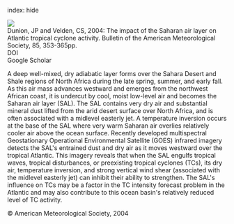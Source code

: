 index: hide

<div class="Citation">
    <div class="Citation-thumb CitationThumb-linked"  data-href="https://doi.org/10.1175/bams-85-3-353">
      <img src="https://static.claimspace.cloud/climate-study-static/refs/thumbs/14/Dunion_and_Velden_2004-thumb.png" />
    </div>

  <div class="Citation-body">
    <div class="Citation-text">Dunion, JP and Velden, CS, 2004: The impact of the Saharan air layer on Atlantic tropical cyclone activity. <span class="Article-journal">Bulletin of the American Meteorological Society, </span><span class="Article-volume">85, </span>353-365pp.</div>
    <div class="Citation-links">
      <div class="CitationLink" data-href="https://doi.org/10.1175/bams-85-3-353">
        <div class="CitationLink-icon CitationLink-Doi"></div>
        <div class="CitationLink-text">DOI</div>
      </div>
      <div class="CitationLink" data-href="https://scholar.google.com/scholar?q=10.1175/bams-85-3-353">
        <div class="CitationLink-icon CitationLink-Scholar"></div>
        <div class="CitationLink-text">Google Scholar</div>
      </div>
    </div>
  </div>
</div>

A deep well-mixed, dry adiabatic layer forms over the Sahara Desert and Shale regions of North Africa during the late spring, summer, and early fall. As this air mass advances westward and emerges from the northwest African coast, it is undercut by cool, moist low-level air and becomes the Saharan air layer (SAL). The SAL contains very dry air and substantial mineral dust lifted from the arid desert surface over North Africa, and is often associated with a midlevel easterly jet. A temperature inversion occurs at the base of the SAL where very warm Saharan air overlies relatively cooler air above the ocean surface. Recently developed multispectral Geostationary Operational Environmental Satellite (GOES) infrared imagery detects the SAL's entrained dust and dry air as it moves westward over the tropical Atlantic. This imagery reveals that when the SAL engulfs tropical waves, tropical disturbances, or preexisting tropical cyclones (TCs), its dry air, temperature inversion, and strong vertical wind shear (associated with the midlevel easterly jet) can inhibit their ability to strengthen. The SAL's influence on TCs may be a factor in the TC intensity forecast problem in the Atlantic and may also contribute to this ocean basin's relatively reduced level of TC activity.

<div class="Citation-copy">
&copy; American Meteorological Society, 2004
</div>